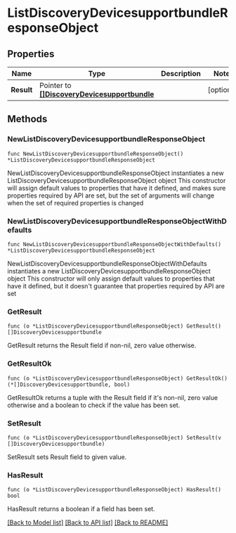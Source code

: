 # ListDiscoveryDevicesupportbundleResponseObject

## Properties

Name | Type | Description | Notes
------------ | ------------- | ------------- | -------------
**Result** | Pointer to [**[]DiscoveryDevicesupportbundle**](DiscoveryDevicesupportbundle.md) |  | [optional] 

## Methods

### NewListDiscoveryDevicesupportbundleResponseObject

`func NewListDiscoveryDevicesupportbundleResponseObject() *ListDiscoveryDevicesupportbundleResponseObject`

NewListDiscoveryDevicesupportbundleResponseObject instantiates a new ListDiscoveryDevicesupportbundleResponseObject object
This constructor will assign default values to properties that have it defined,
and makes sure properties required by API are set, but the set of arguments
will change when the set of required properties is changed

### NewListDiscoveryDevicesupportbundleResponseObjectWithDefaults

`func NewListDiscoveryDevicesupportbundleResponseObjectWithDefaults() *ListDiscoveryDevicesupportbundleResponseObject`

NewListDiscoveryDevicesupportbundleResponseObjectWithDefaults instantiates a new ListDiscoveryDevicesupportbundleResponseObject object
This constructor will only assign default values to properties that have it defined,
but it doesn't guarantee that properties required by API are set

### GetResult

`func (o *ListDiscoveryDevicesupportbundleResponseObject) GetResult() []DiscoveryDevicesupportbundle`

GetResult returns the Result field if non-nil, zero value otherwise.

### GetResultOk

`func (o *ListDiscoveryDevicesupportbundleResponseObject) GetResultOk() (*[]DiscoveryDevicesupportbundle, bool)`

GetResultOk returns a tuple with the Result field if it's non-nil, zero value otherwise
and a boolean to check if the value has been set.

### SetResult

`func (o *ListDiscoveryDevicesupportbundleResponseObject) SetResult(v []DiscoveryDevicesupportbundle)`

SetResult sets Result field to given value.

### HasResult

`func (o *ListDiscoveryDevicesupportbundleResponseObject) HasResult() bool`

HasResult returns a boolean if a field has been set.


[[Back to Model list]](../README.md#documentation-for-models) [[Back to API list]](../README.md#documentation-for-api-endpoints) [[Back to README]](../README.md)


